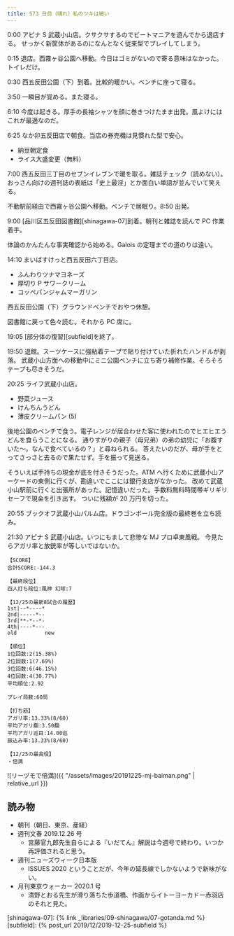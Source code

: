 ```yaml
---
title: 573 日目（晴れ）私のツキは細い
---
```


0:00 アピナ S 武蔵小山店。クサクサするのでビートマニアを遊んでから退店する。
せっかく新筐体があるのになんとなく従来型でプレイしてしまう。

0:15 退店。西霧ヶ谷公園へ移動。今日はゴミがないので寄る意味はなかった。トイレだけ。

0:30 西五反田公園（下）到着。比較的暖かい。ベンチに座って寝る。

3:50 一瞬目が覚める。また寝る。

6:10 今度は起きる。厚手の長袖シャツを顔に巻きつけたまま出発。風よけにはこれが最適なのだ。

6:25 なか卯五反田店で朝食。当店の券売機は見慣れた型で安心。

* 納豆朝定食
* ライス大盛変更（無料）

7:00 西五反田三丁目のセブンイレブンで暖を取る。雑誌チェック（読めない）。
おっさん向けの週刊誌の表紙は「史上最淫」とか面白い単語が並んでいて笑える。

不動駅前経由で西霧ヶ谷公園へ移動。ベンチで居眠り。8:50 出発。

9:00 [品川区五反田図書館][shinagawa-07]到着。朝刊と雑誌を読んで PC 作業着手。

体論のかんたんな事実確認から始める。Galois の定理までの道のりは遠い。

14:10 まいばすけっと西五反田六丁目店。

* ふんわりツナマヨネーズ
* 厚切り P サワークリーム
* コッペパンジャムマーガリン

西五反田公園（下）グラウンドベンチでおやつ休憩。

図書館に戻って色々読む。それから PC 席に。

19:05 [部分体の復習][subfield]を終了。

19:50 退館。スーツケースに強粘着テープで貼り付けていた折れたハンドルが剥落。
武蔵小山方面への移動中にミニ公園ベンチに立ち寄り補修作業。そろそろテープも尽きそうだ。

20:25 ライフ武蔵小山店。

* 野菜ジュース
* けんちんうどん
* 薄皮クリームパン (5)

後地公園のベンチで食う。電子レンジが居合わせた客に使われたのでヒエヒエうどんを食らうことになる。
通りすがりの親子（母兄弟）の弟の幼児に「お腹すいた～。なんで食べているの？」と尋ねられる。
答えたいのだが、母が手をとってさっさと去るので果たせず。手を振って見送る。

そういえば手持ちの現金が底を付きそうだった。ATM へ行くために武蔵小山アーケードの東側に行くが、勘違いでここには銀行支店がなかった。
改めて武蔵小山駅前に行くと出張所があった。記憶違いだった。手数料無料時間帯ギリギリセーフで現金を引き出す。
ついに残額が 20 万円を切った。

20:55 ブックオフ武蔵小山パルム店。ドラゴンボール完全版の最終巻を立ち読み。

21:30 アピナ S 武蔵小山店。いつにもまして悲惨な MJ プロ卓東風戦。
今見たらアガリ率と放銃率が等しいではないか。

```text
【SCORE】
合計SCORE:-144.3

【最終段位】
四人打ち段位:風神 幻球:7

【12/25の最新8試合の履歴】
1st|--*----*
2nd|-----*--
3rd|**-*--*-
4th|----*---
old         new

【順位】
1位回数:2(15.38%)
2位回数:1(7.69%)
3位回数:6(46.15%)
4位回数:4(30.77%)
平均順位:2.92

プレイ局数:60局

【打ち筋】
アガリ率:13.33%(8/60)
平均アガリ翻:3.50翻
平均アガリ巡目:14.00巡
振込み率:13.33%(8/60)

【12/25の最高役】
・倍満
```

![リーヅモで倍満]({{ "/assets/images/20191225-mj-baiman.png" | relative_url }})

## 読み物

* 朝刊（朝日、東京、産経）
* 週刊文春 2019.12.26 号
  * 宮藤官九郎先生自らによる『いだてん』解説は今週号で終わり。いつか再評価されると思う。
* 週刊ニューズウィーク日本版
  * ISSUES 2020 ということだが、今年の延長線でしかないようで新味がない。
* 月刊東京ウォーカー 2020.1 号
  * 清野とおる先生が滑り落ちた歩道橋、作画からイトーヨーカドー赤羽店のそれと見た。

[shinagawa-07]: {% link _libraries/09-shinagawa/07-gotanda.md %}
[subfield]: {% post_url 2019/12/2019-12-25-subfield %}

